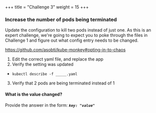 +++
title = "Challenge 3"
weight = 15
+++

### Increase the number of pods being terminated

Update the configuration to kill two pods instead of just one. As this is an expert challenge, we're going to expect you to poke through the files in Challenge 1 and figure out what config entry needs to be changed.

https://github.com/asobti/kube-monkey#opting-in-to-chaos

1. Edit the correct yaml file, and replace the app
2. Verify the setting was updated
  - `kubectl describe -f _____.yaml`
3. Verify that 2 pods are being terminated instead of 1

#### What is the value changed?
Provide the answer in the form: _**`key: "value"`**_
